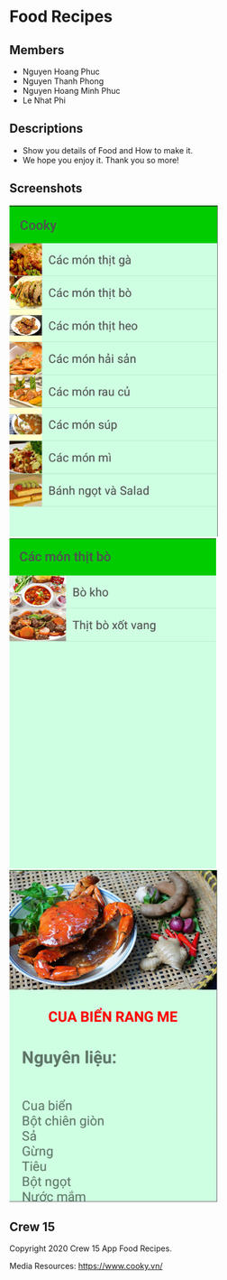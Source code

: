 
 Food Recipes
=================

Members
------------

- Nguyen Hoang Phuc
- Nguyen Thanh Phong
- Nguyen Hoang Minh Phuc
- Le Nhat Phi

Descriptions
---------------
* Show you details of Food and How to make it.
* We hope you enjoy it. Thank you so more!

Screenshots
-----------

![Trang chủ](Screenshots/home.PNG "A list of category")
![Xem món ăn](Screenshots/home2.PNG "Details for category")
![Chi tiết món ăn](Screenshots/detail.PNG "More about food")

Crew 15
-------

Copyright 2020 Crew 15 App Food Recipes.

Media Resources: https://www.cooky.vn/

